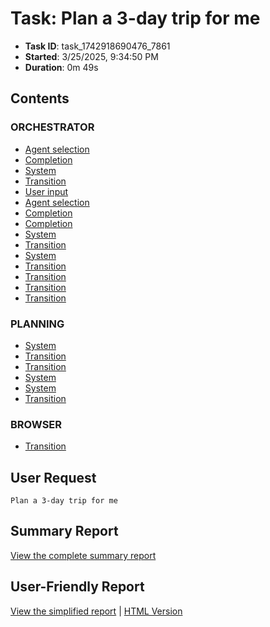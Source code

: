 # Task: Plan a 3-day trip for me

- **Task ID**: task_1742918690476_7861
- **Started**: 3/25/2025, 9:34:50 PM
- **Duration**: 0m 49s

## Contents

### ORCHESTRATOR

- [Agent selection](00_orchestrator/001_agent_selection/selection.md)
- [Completion](00_orchestrator/001_completion/completion.md)
- [System](00_orchestrator/001_system/system.md)
- [Transition](00_orchestrator/001_transition/transition.md)
- [User input](00_orchestrator/001_user_input/user_request.md)
- [Agent selection](00_orchestrator/002_agent_selection/selection.md)
- [Completion](00_orchestrator/002_completion/completion.md)
- [Completion](00_orchestrator/003_completion/completion.md)
- [System](00_orchestrator/003_system/system.md)
- [Transition](00_orchestrator/003_transition/transition.md)
- [System](00_orchestrator/004_system/system.md)
- [Transition](00_orchestrator/005_transition/transition.md)
- [Transition](00_orchestrator/006_transition/transition.md)
- [Transition](00_orchestrator/008_transition/transition.md)
- [Transition](00_orchestrator/009_transition/transition.md)

### PLANNING

- [System](01_planning/002_system/system.md)
- [Transition](01_planning/002_transition/transition.md)
- [Transition](01_planning/004_transition/transition.md)
- [System](01_planning/005_system/system.md)
- [System](01_planning/006_system/system.md)
- [Transition](01_planning/010_transition/transition.md)

### BROWSER

- [Transition](02_browser/007_transition/transition.md)


## User Request

```
Plan a 3-day trip for me
```

## Summary Report

[View the complete summary report](report/summary.md)

## User-Friendly Report

[View the simplified report](user-report/summary.md) | [HTML Version](user-report/summary.html)
